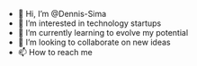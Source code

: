 - 👋 Hi, I’m @Dennis-Sima
- 👀 I’m interested in technology startups
- 🌱 I’m currently learning to evolve my potential
- 💞️ I’m looking to collaborate on new ideas
- 📫 How to reach me

<!---
Dennis-Sima/Dennis-Sima is a ✨ special ✨ repository because its `README.md` (this file) appears on your GitHub profile.
You can click the Preview link to take a look at your changes.
--->

